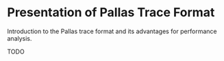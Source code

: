 # Presentation of Pallas Trace Format

Introduction to the Pallas trace format and its advantages for performance analysis.

TODO
